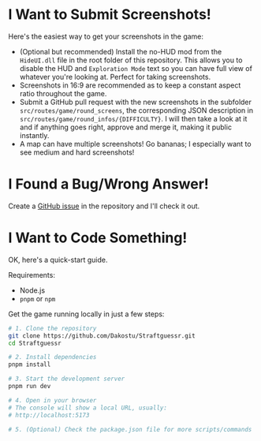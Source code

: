 # I Want to Submit Screenshots!

Here's the easiest way to get your screenshots in the game:

- (Optional but recommended) Install the no-HUD mod from the `HideUI.dll` file in the root folder of this repository. This allows you to disable the HUD and `Exploration Mode` text so you can have full view of whatever you're looking at. Perfect for taking screenshots.
- Screenshots in 16:9 are recommended as to keep a constant aspect ratio throughout the game.
- Submit a GitHub pull request with the new screenshots in the subfolder `src/routes/game/round_screens`, the corresponding JSON description in `src/routes/game/round_infos/{DIFFICULTY}`. I will then take a look at it and if anything goes right, approve and merge it, making it public instantly.
- A map can have multiple screenshots! Go bananas; I especially want to see medium and hard screenshots!

# I Found a Bug/Wrong Answer!

Create a [GitHub issue](https://github.com/Dakostu/Straftguessr/issues/new) in the repository and I'll check it out.

# I Want to Code Something!

OK, here's a quick-start guide.

Requirements:

- Node.js
- `pnpm` or `npm`

Get the game running locally in just a few steps:

```bash
# 1. Clone the repository
git clone https://github.com/Dakostu/Straftguessr.git
cd Straftguessr

# 2. Install dependencies
pnpm install

# 3. Start the development server
pnpm run dev

# 4. Open in your browser
# The console will show a local URL, usually:
# http://localhost:5173

# 5. (Optional) Check the package.json file for more scripts/commands
```
